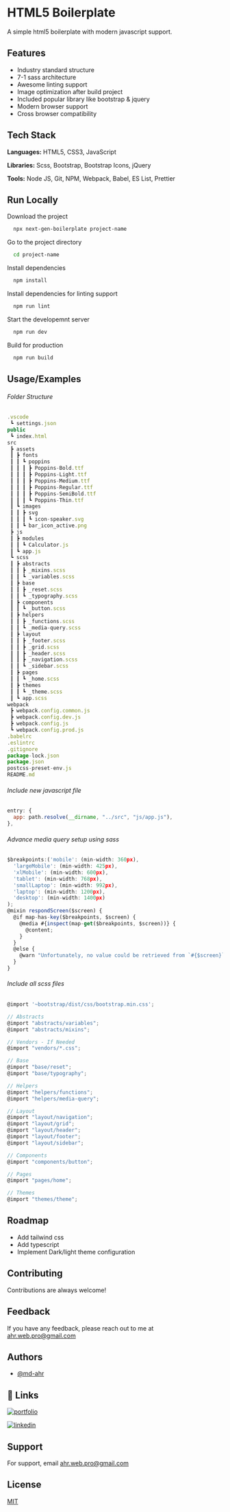 # HTML5 Boilerplate

A simple html5 boilerplate with modern javascript support.

## Features

- Industry standard structure
- 7-1 sass architecture
- Awesome linting support
- Image optimization after build project
- Included popular library like bootstrap & jquery
- Modern browser support
- Cross browser compatibility

## Tech Stack

**Languages:** HTML5, CSS3, JavaScript

**Libraries:** Scss, Bootstrap, Bootstrap Icons, jQuery

**Tools:** Node JS, Git, NPM, Webpack, Babel, ES List, Prettier

## Run Locally

Download the project

```bash
  npx next-gen-boilerplate project-name
```

Go to the project directory

```bash
  cd project-name
```

Install dependencies

```bash
  npm install
```

Install dependencies for linting support

```bash
  npm run lint
```

Start the developemnt server

```bash
  npm run dev
```

Build for production

```bash
  npm run build
```

## Usage/Examples

###### Folder Structure

```javascript
.vscode
 ┗ settings.json
public
 ┗ index.html
src
 ┣ assets
 ┃ ┣ fonts
 ┃ ┃ ┗ poppins
 ┃ ┃ ┃ ┣ Poppins-Bold.ttf
 ┃ ┃ ┃ ┣ Poppins-Light.ttf
 ┃ ┃ ┃ ┣ Poppins-Medium.ttf
 ┃ ┃ ┃ ┣ Poppins-Regular.ttf
 ┃ ┃ ┃ ┣ Poppins-SemiBold.ttf
 ┃ ┃ ┃ ┗ Poppins-Thin.ttf
 ┃ ┗ images
 ┃ ┃ ┣ svg
 ┃ ┃ ┃ ┗ icon-speaker.svg
 ┃ ┃ ┗ bar_icon_active.png
 ┣ js
 ┃ ┣ modules
 ┃ ┃ ┗ Calculator.js
 ┃ ┗ app.js
 ┗ scss
 ┃ ┣ abstracts
 ┃ ┃ ┣ _mixins.scss
 ┃ ┃ ┗ _variables.scss
 ┃ ┣ base
 ┃ ┃ ┣ _reset.scss
 ┃ ┃ ┗ _typography.scss
 ┃ ┣ components
 ┃ ┃ ┗ _button.scss
 ┃ ┣ helpers
 ┃ ┃ ┣ _functions.scss
 ┃ ┃ ┗ _media-query.scss
 ┃ ┣ layout
 ┃ ┃ ┣ _footer.scss
 ┃ ┃ ┣ _grid.scss
 ┃ ┃ ┣ _header.scss
 ┃ ┃ ┣ _navigation.scss
 ┃ ┃ ┗ _sidebar.scss
 ┃ ┣ pages
 ┃ ┃ ┗ _home.scss
 ┃ ┣ themes
 ┃ ┃ ┗ _theme.scss
 ┃ ┗ app.scss
webpack
 ┣ webpack.config.common.js
 ┣ webpack.config.dev.js
 ┣ webpack.config.js
 ┗ webpack.config.prod.js
.babelrc
.eslintrc
.gitignore
package-lock.json
package.json
postcss-preset-env.js
README.md
```

###### Include new javascript file

```javascript
entry: {
  app: path.resolve(__dirname, "../src", "js/app.js"),
},
```

###### Advance media query setup using sass

```javascript
$breakpoints:('mobile': (min-width: 360px),
  'largeMobile': (min-width: 425px),
  'xlMobile': (min-width: 600px),
  'tablet': (min-width: 768px),
  'smallLaptop': (min-width: 992px),
  'laptop': (min-width: 1200px),
  'desktop': (min-width: 1400px)
);
@mixin respondScreen($screen) {
  @if map-has-key($breakpoints, $screen) {
    @media #{inspect(map-get($breakpoints, $screen))} {
      @content;
    }
  }
  @else {
    @warn "Unfortunately, no value could be retrieved from `#{$screen}`. ";
  }
}
```

###### Include all scss files

```javascript
@import '~bootstrap/dist/css/bootstrap.min.css';

// Abstracts
@import "abstracts/variables";
@import "abstracts/mixins";

// Vendors - If Needed
@import "vendors/*.css";

// Base
@import "base/reset";
@import "base/typography";

// Helpers
@import "helpers/functions";
@import "helpers/media-query";

// Layout
@import "layout/navigation";
@import "layout/grid";
@import "layout/header";
@import "layout/footer";
@import "layout/sidebar";

// Components
@import "components/button";

// Pages
@import "pages/home";

// Themes
@import "themes/theme";

```

## Roadmap

- Add tailwind css
- Add typescript
- Implement Dark/light theme configuration

## Contributing

Contributions are always welcome!

## Feedback

If you have any feedback, please reach out to me at ahr.web.pro@gmail.com

## Authors

- [@md-ahr](https://www.github.com/md-ahr)

## 🔗 Links

[![portfolio](https://img.shields.io/badge/my_portfolio-000?style=for-the-badge&logo=ko-fi&logoColor=white)](https://iamhalim.com/)

[![linkedin](https://img.shields.io/badge/linkedin_profile-0A66C2?style=for-the-badge&logo=linkedin&logoColor=white)](https://www.linkedin.com/in/abdul-halim123/)

## Support

For support, email ahr.web.pro@gmail.com

## License

[MIT](https://choosealicense.com/licenses/mit/)
